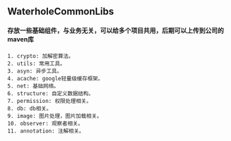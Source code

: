 ## WaterholeCommonLibs
#### 存放一些基础组件，与业务无关，可以给多个项目共用，后期可以上传到公司的maven库

    1. crypto: 加解密算法。
    2. utils: 常用工具。
    3. asyn: 异步工具。
    4. acache: google轻量级缓存框架。
    5. net: 基础网络。
    6. structure: 自定义数据结构。
    7. permission: 权限处理相关。
    8. db: db相关。
    9. image: 图片处理，图片加载相关。
    10. observer: 观察者相关。
    11. annotation: 注解相关。
